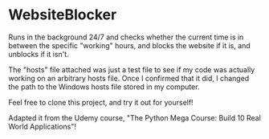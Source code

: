 # WebsiteBlocker
Runs in the background 24/7 and checks whether the current time is in between the specific "working" hours, and blocks the website if it is, and unblocks if it isn't.


The "hosts" file attached was just a test file to see if my code was actually working on an arbitrary hosts file.
Once I confirmed that it did, I changed the path to the Windows hosts file stored in my computer.

Feel free to clone this project, and try it out for yourself!

Adapted it from the Udemy course, "The Python Mega Course: Build 10 Real World Applications"!
